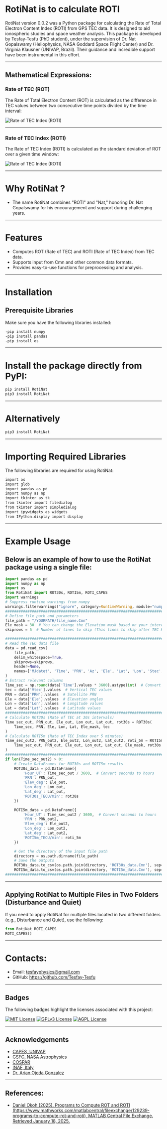 # RotiNat is to calculate ROTI

RotiNat version 0.0.2 was a Python package for calculating the Rate of Total Electron Content Index (ROTI) from GPS TEC data. It is designed to aid ionospheric studies and space weather analysis. This package is developed by Tesfay-Tesfu (PhD student), under the supervision of Dr. Nat Gopalswamy (Heliophysics, NASA Goddard Space Flight Center) and Dr. Virginia Klausner (UNIVAP, Brazil). Their guidance and incredible support have been instrumental in this effort.

---

## Mathematical Expressions:

### Rate of TEC (ROT)
The Rate of Total Electron Content (ROT) is calculated as the difference in TEC values between two consecutive time points divided by the time interval:

![Rate of TEC Index (ROTI)](https://raw.githubusercontent.com/Tesfay-Tesfu/Ionospheric-TEC-ROTI-Interactives/main/ROT.png)


---

### Rate of TEC Index (ROTI)

The Rate of TEC Index (ROTI) is calculated as the standard deviation of ROT over a given time window:

![Rate of TEC Index (ROTI)](https://raw.githubusercontent.com/Tesfay-Tesfu/Ionospheric-TEC-ROTI-Interactives/main/ROTI.png)


---

# Why RotiNat ?

- The name RotiNat combines "ROTI" and "Nat," honoring Dr. Nat Gopalswamy for his encouragement and support during challenging years.

---

# Features

- Computes ROT (Rate of TEC) and ROTI (Rate of TEC Index) from TEC data.
- Supports input from Cmn and other common data formats.
- Provides easy-to-use functions for preprocessing and analysis.

---

# Installation

## Prerequisite Libraries

Make sure you have the following libraries installed:

```bash
-pip install numpy
-pip install pandas
-pip install os
```

---

# Install the package directly from PyPI:

```bash
pip install RotiNat
pip3 install RotiNat
```

---

# Alternatively

```bash
pip3 install RotiNat
```

---

# Importing Required Libraries

The following libraries are required for using RotiNat:

```bash
import os
import glob
import pandas as pd
import numpy as np
import tkinter as tk
from tkinter import filedialog
from tkinter import simpledialog
import ipywidgets as widgets
from IPython.display import display
```

---

# Example Usage

## Below is an example of how to use the RotiNat package using a single file:

```python
import pandas as pd
import numpy as np
import os
from RotiNat import ROT30s, ROTI5m, ROTI_CAPES
import warnings
# Suppress runtime warnings from numpy
warnings.filterwarnings("ignore", category=RuntimeWarning, module="numpy")
###############################################################################################
# Define file path and parameters
file_path = "/YOURPATH/file_name.Cmn"
Ele_mask = 30  # You can change the Elevation mask based on your interest
skiprows = 5  # Number of lines to skip (This lines to skip after TEC Rinex processes using Gopi)

###############################################################################################
# Read the TEC data file
data = pd.read_csv(
    file_path,
    delim_whitespace=True,
    skiprows=skiprows,
    header=None,
    names=['MJdatet', 'Time', 'PRN', 'Az', 'Ele', 'Lat', 'Lon', 'Stec', 'Vtec', 'S4']
)
# Extract relevant columns
Time_sec = np.round(data['Time'].values * 3600).astype(int)  # Convert time from hours to seconds
tec = data['Vtec'].values  # Vertical TEC values
PRN = data['PRN'].values  # Satellite PRN
Ele = data['Ele'].values  # Elevation angles
Lon = data['Lon'].values  # Longitude values
Lat = data['Lat'].values  # Latitude values
###############################################################################################
# Calculate ROT30s (Rate of TEC at 30s intervals)
Time_sec_out, PRN_out, Ele_out, Lon_out, Lat_out, rot30s = ROT30s(
    Time_sec, PRN, Ele, Lon, Lat, Ele_mask, tec
)
# Calculate ROTI5m (Rate of TEC Index over 5 minutes)
Time_sec_out2, PRN_out2, Ele_out2, Lon_out2, Lat_out2, roti_5m = ROTI5m(
    Time_sec_out, PRN_out, Ele_out, Lon_out, Lat_out, Ele_mask, rot30s
)
###############################################################################################
if len(Time_sec_out2) > 0:
    # Create DataFrames for ROT30s and ROTI5m results
    ROT30s_data = pd.DataFrame({
        'Hour_UT': Time_sec_out / 3600,  # Convert seconds to hours
        'PRN': PRN_out,
        'Elev_deg': Ele_out,
        'Lon_deg': Lon_out,
        'Lat_deg': Lat_out,
        'ROT30s_TECU/min': rot30s
    })

    ROTI5m_data = pd.DataFrame({
        'Hour_UT': Time_sec_out2 / 3600,  # Convert seconds to hours
        'PRN': PRN_out2,
        'Elev_deg': Ele_out2,
        'Lon_deg': Lon_out2,
        'Lat_deg': Lat_out2,
        'ROTI5m_TECU/min': roti_5m
    })

    # Get the directory of the input file path
    directory = os.path.dirname(file_path)
    # Save the outputs
    ROT30s_data.to_csv(os.path.join(directory, 'ROT30s_data.Cmn'), sep='\t', index=False, float_format='%.4f')
    ROTI5m_data.to_csv(os.path.join(directory, 'ROTI5m_data.Cmn'), sep='\t', index=False, float_format='%.4f')
###############################################################################################
```

---

## Applying RotiNat to Multiple Files in Two Folders (Disturbance and Quiet)

If you need to apply RotiNat for multiple files located in two different folders (e.g., Disturbance and Quiet), use the following:

```python
from RotiNat ROTI_CAPES
ROTI_CAPES()
```

---

# Contacts: 
* Email: tesfayphysics@gmail.com
* GitHub: https://github.com/Tesfay-Tesfu

---

## Badges

The following badges highlight the licenses associated with this project:

[![MIT License](https://img.shields.io/badge/License-MIT-green.svg)](https://choosealicense.com/licenses/mit/)
[![GPLv3 License](https://img.shields.io/badge/License-GPL%20v3-yellow.svg)](https://opensource.org/licenses/)
[![AGPL License](https://img.shields.io/badge/license-AGPL-blue.svg)](http://www.gnu.org/licenses/agpl-3.0)

---

## Acknowledgements

 - [CAPES, UNIVAP](https://github.com/Tesfay-Tesfu)
 - [GSFC, NASA Astrophysics](https://github.com/Tesfay-Tesfu)
 - [COSPAR](https://github.com/Tesfay-Tesfu)
 - [INAF, Italy](https://github.com/Tesfay-Tesfu)
 - [Dr. Arian Ojeda Gonzalez](https://github.com/Tesfay-Tesfu)
 
---
 
## References:

- [Daniel Okoh (2025). Programs to Compute ROT and ROTI (https://www.mathworks.com/matlabcentral/fileexchange/129239-programs-to-compute-rot-and-roti), MATLAB Central File Exchange. Retrieved January 18, 2025.](https://github.com/Tesfay-Tesfu)

